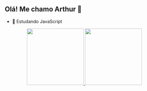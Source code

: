 ## Olá! Me chamo Arthur 👋

- 🌱 Estudando JavaScript 


<div align="center">
  <a href="https://github.com/artucorreia">
  <img height="180em" src="https://github-readme-stats.vercel.app/api?username=artucorreia&show_icons=true&theme=dark&include_all_commits=true&count_private=true"/>
  <img height="180em" src="https://github-readme-stats.vercel.app/api/top-langs/?username=artucorreia&layout=compact&langs_count=7&theme=dark"/>
</div>
